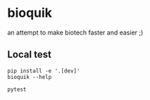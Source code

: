 # bioquik
an attempt to make biotech faster and easier ;)

## Local test
```shell
pip install -e '.[dev]'
bioquik --help
```

```shell
pytest
```